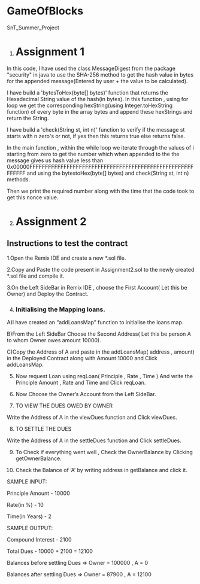 # GameOfBlocks
SnT_Summer_Project
1) # Assignment 1

In this code, I have used the class MessageDigest from the package "security" in java to use the SHA-256 method to get the hash value in bytes for the
appended message(Entered by user + the value to be calculated).

I have build a 'bytesToHex(byte[] bytes)' function that returns the Hexadecimal String value of the hash(in bytes). In this function , using for loop we get the 
corresponding hexString(using Integer.toHexString function) of every byte in the array bytes and append these hexStrings and return the String.

I have build a 'check(String st, int n)' function to verify if the message st starts with n zero's or not, if yes then this returns true else returns false.

In the main function , within the while loop we iterate through the values of i starting from zero to get the number which when appended to the the message gives us
hash value less than  0x00000FFFFFFFFFFFFFFFFFFFFFFFFFFFFFFFFFFFFFFFFFFFFFFFFFFFFFFFFFFF and using the bytestoHex(byte[] bytes) and check(String st, int n) methods.

Then we print the required number along with the time that the code took to get this nonce value.

2) # Assignment 2
## Instructions to test the contract


1.Open the Remix IDE and create a new *.sol file.

2.Copy and Paste the code present in Assignment2.sol to the newly created *.sol file and compile it.

3.On the Left SideBar in Remix IDE , choose the First Account( Let this be Owner) and Deploy the Contract.

4.  ### Initialising the Mapping loans.

A)I have  created an “addLoansMap” function to initialise the loans map.

B)From the Left SideBar Choose the Second Address( Let this be person A to whom Owner owes amount 10000).

C)Copy the Address of A and paste in the addLoansMap( address , amount)  in the Deployed Contract along with Amount 10000 and Click addLoansMap.

5. Now request Loan using reqLoan( Principle , Rate , Time )
And write the Principle Amount , Rate and Time and Click reqLoan.

6. Now Choose the Owner’s Account from the Left SideBar.

7. TO VIEW THE DUES OWED BY OWNER

Write the Address of A in the viewDues function and Click viewDues.

8. TO SETTLE THE DUES

Write the Address of A in the settleDues function and Click settleDues.

9. To Check if everything went well , Check the OwnerBalance by Clicking getOwnerBalance.

10. Check the Balance of ‘A’ by writing address in getBalance and click it.




SAMPLE INPUT:

Principle Amount - 10000

Rate(in %) - 10

Time(in Years) - 2

SAMPLE OUTPUT:

Compound Interest - 2100

Total Dues - 10000 + 2100 = 12100

Balances before settling Dues => Owner = 100000 ,  A   = 0
                                                       
Balances after settling Dues => Owner = 87900 , A  = 12100
                                                        

